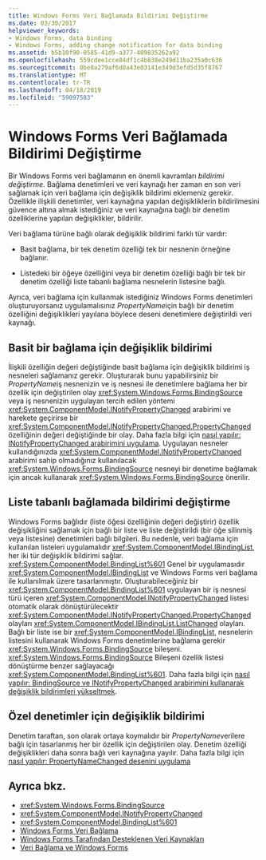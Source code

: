 ```yaml
---
title: Windows Forms Veri Bağlamada Bildirimi Değiştirme
ms.date: 03/30/2017
helpviewer_keywords:
- Windows Forms, data binding
- Windows Forms, adding change notification for data binding
ms.assetid: b5b10f90-0585-41d9-a377-409835262a92
ms.openlocfilehash: 559cdee1cce84df1c4b838e249d11ba235a0c636
ms.sourcegitcommit: 0be8a279af6d8a43e03141e349d3efd5d35f8767
ms.translationtype: MT
ms.contentlocale: tr-TR
ms.lasthandoff: 04/18/2019
ms.locfileid: "59097583"
---
```

# <a name="change-notification-in-windows-forms-data-binding"></a>Windows Forms Veri Bağlamada Bildirimi Değiştirme
Bir Windows Forms veri bağlamanın en önemli kavramları *bildirimi değiştirme*. Bağlama denetimleri ve veri kaynağı her zaman en son veri sağlamak için veri bağlama için değişiklik bildirimi eklemeniz gerekir. Özellikle ilişkili denetimler, veri kaynağına yapılan değişikliklerin bildirilmesini güvence altına almak istediğiniz ve veri kaynağına bağlı bir denetim özelliklerine yapılan değişiklikler, bildirilir.  
  
 Veri bağlama türüne bağlı olarak değişiklik bildirimi farklı tür vardır:  
  
-   Basit bağlama, bir tek denetim özelliği tek bir nesnenin örneğine bağlanır.  
  
-   Listedeki bir öğeye özelliğini veya bir denetim özelliği bağlı bir tek bir denetim özelliği liste tabanlı bağlama nesnelerin listesine bağlı.  
  
 Ayrıca, veri bağlama için kullanmak istediğiniz Windows Forms denetimleri oluşturuyorsanız uygulamalısınız *PropertyName*için bağlı bir denetim özelliğini değişiklikleri yayılana böylece deseni denetimlere değiştirildi veri kaynağı.  
  
## <a name="change-notification-for-simple-binding"></a>Basit bir bağlama için değişiklik bildirimi  
 İlişkili özelliğin değeri değiştiğinde basit bağlama için değişiklik bildirimi iş nesneleri sağlamanız gerekir. Oluşturarak bunu yapabilirsiniz bir *PropertyName*iş nesnenizin ve iş nesnesi ile denetimlere bağlama her bir özellik için değiştirilen olay <xref:System.Windows.Forms.BindingSource> veya iş nesnenizin uygulayan tercih edilen yöntemi <xref:System.ComponentModel.INotifyPropertyChanged> arabirimi ve harekete geçirirse bir <xref:System.ComponentModel.INotifyPropertyChanged.PropertyChanged> özelliğinin değeri değiştiğinde bir olay. Daha fazla bilgi için [nasıl yapılır: INotifyPropertyChanged arabirimini uygulama](how-to-implement-the-inotifypropertychanged-interface.md). Uygulayan nesneler kullandığınızda <xref:System.ComponentModel.INotifyPropertyChanged> arabirimi sahip olmadığınız kullanılacak <xref:System.Windows.Forms.BindingSource> nesneyi bir denetime bağlamak için ancak kullanarak <xref:System.Windows.Forms.BindingSource> önerilir.  
  
## <a name="change-notification-for-list-based-binding"></a>Liste tabanlı bağlamada bildirimi değiştirme  
 Windows Forms bağlıdır (liste öğesi özelliğinin değeri değiştirir) özellik değişikliğini sağlamak için bağlı bir liste ve liste değiştirildi (bir öğe silinmiş veya listesine) denetimleri bağlı bilgileri. Bu nedenle, veri bağlama için kullanılan listeleri uygulamalıdır <xref:System.ComponentModel.IBindingList>, her iki tür değişiklik bildirimi sağlar. <xref:System.ComponentModel.BindingList%601> Genel bir uygulamasıdır <xref:System.ComponentModel.IBindingList> ve Windows Forms veri bağlama ile kullanılmak üzere tasarlanmıştır. Oluşturabileceğiniz bir <xref:System.ComponentModel.BindingList%601> uygulayan bir iş nesnesi türü içeren <xref:System.ComponentModel.INotifyPropertyChanged> listesi otomatik olarak dönüştürülecektir <xref:System.ComponentModel.INotifyPropertyChanged.PropertyChanged> olayları <xref:System.ComponentModel.IBindingList.ListChanged> olayları. Bağlı bir liste ise bir <xref:System.ComponentModel.IBindingList>, nesnelerin listesini kullanarak Windows Forms denetimlerine bağlama gerekir <xref:System.Windows.Forms.BindingSource> bileşeni. <xref:System.Windows.Forms.BindingSource> Bileşeni özellik listesi dönüştürme benzer sağlayacağı <xref:System.ComponentModel.BindingList%601>. Daha fazla bilgi için [nasıl yapılır: BindingSource ve INotifyPropertyChanged arabirimini kullanarak değişiklik bildirimleri yükseltmek](./controls/raise-change-notifications--bindingsource.md).  
  
## <a name="change-notification-for-custom-controls"></a>Özel denetimler için değişiklik bildirimi  
 Denetim taraftan, son olarak ortaya koymalıdır bir *PropertyName*verilere bağlı için tasarlanmış her bir özellik için değiştirilen olay. Denetim özelliği değişiklikleri daha sonra bağlı veri kaynağına yayılır. Daha fazla bilgi için [nasıl yapılır: PropertyNameChanged desenini uygulama](how-to-apply-the-propertynamechanged-pattern.md)  
  
## <a name="see-also"></a>Ayrıca bkz.

- <xref:System.Windows.Forms.BindingSource>
- <xref:System.ComponentModel.INotifyPropertyChanged>
- <xref:System.ComponentModel.BindingList%601>
- [Windows Forms Veri Bağlama](windows-forms-data-binding.md)
- [Windows Forms Tarafından Desteklenen Veri Kaynakları](data-sources-supported-by-windows-forms.md)
- [Veri Bağlama ve Windows Forms](data-binding-and-windows-forms.md)
